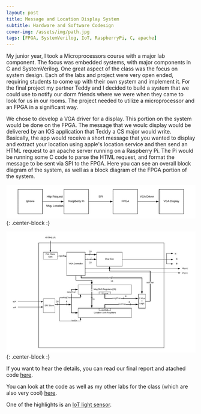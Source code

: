 ```yaml
---
layout: post
title: Message and Location Display System
subtitle: Hardware and Software Codesign
cover-img: /assets/img/path.jpg
tags: [FPGA, SystemVerilog, IoT, RaspberryPi, C, apache]
---
```


My junior year, I took a Microprocessors course with a major lab component. The focus was embedded systems, with major components in C and SystemVerilog. One great aspect of the class was the focus on system design. Each of the labs and project were very open ended, requiring students to come up with their own system and implement it. For the final project my partner Teddy and I decided to build a system that we could use to notify our dorm friends where we were when they came to look for us in our rooms. The project needed to utilize a microprocessor and an FPGA in a significant way. 

We chose to develop a VGA driver for a display. This portion on the system would be done on the FPGA. The message that we woulc display would be delivered by an IOS application that Teddy a CS major would write. Basically, the app would receive a short message that you wanted to display and extract your location using apple's location service and then send an HTML request to an apache server running on a Raspberry Pi. The Pi would be running some C code to parse the HTML request, and format the message to be sent via SPI to the FPGA. Here you can see an overall block diagram of the system, as well as a block diagram of the FPGA portion of the system.

![block_vga](/assets/img/blockdiagram_vga.png){: .center-block :}

![block_fpga](/assets/img/blockdiagram_fpga.jpg){: .center-block :}

If you want to hear the details, you can read our final report and atached code [here](https://github.com/peterjohnsonhmc/E155/blob/master/E155Final_PJTD/Final%20Project%20Report.pdf).

You can look at the code as well as my other labs for the class (which are also very cool) [here](https://github.com/peterjohnsonhmc/E155).

One of the highlights is an [IoT light sensor](https://github.com/peterjohnsonhmc/E155/tree/master/lab6_PJ). 